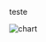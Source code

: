 teste







![chart](https://github.com/patrickdiorio/marvel-characters-databricks/assets/86168049/5b3cabee-54af-46d5-a202-bc9af2e74fac)

